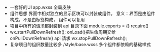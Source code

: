 - 一套好的UI
  app.wxss 全局皮肤
- 组件思想
  界面中相对独立的显示区块可以封装成组件。
  意义：界面是由组件构成，不是由标签构成，
  组件可以复用 
- 项目中所有的请求都封装到 api 目录下面
  module.exports = {}
  require()
- wx.startPullDownRefresh();    onLoad()把生命周期交给onPullDownRefresh()
  api 请求
  wx.stopPullDownRefresh();
- 复杂项目的组织数量比较多 /style/base.wxss 多个组件都依赖的基础样式